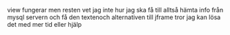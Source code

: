 view fungerar men resten vet jag inte hur jag ska få till alltså hämta info från mysql servern och få den textenoch alternativen till jframe
tror jag kan lösa det med mer tid eller hjälp
